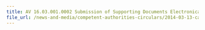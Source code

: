 ```yaml
---
title: AV 16.03.001.0002 Submission of Supporting Documents Electronically for TradeNet Declarations for Import, Export and Transhipment of Animal and Animal Products 
file_url: /news-and-media/competent-authorities-circulars/2014-03-13-ca2.pdf
---
```

